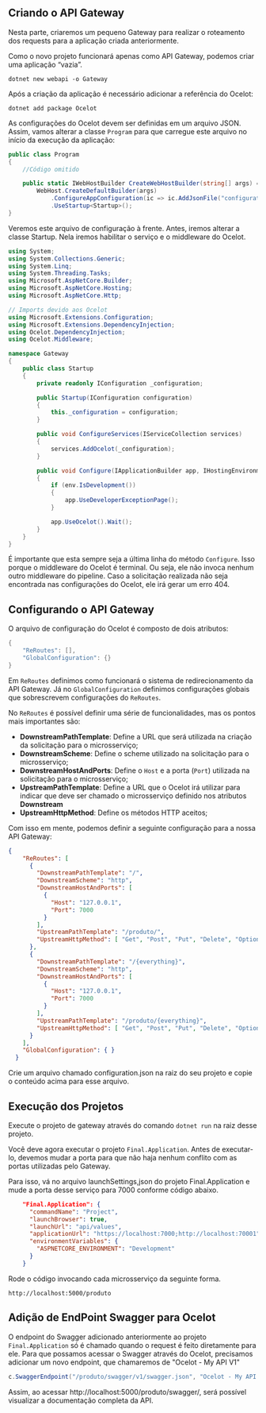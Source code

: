 ## Criando o API Gateway

Nesta parte, criaremos um pequeno Gateway para realizar o roteamento dos requests para a aplicação criada anteriormente.

Como o novo projeto funcionará apenas como API Gateway, podemos criar uma aplicação “vazia”.

```
dotnet new webapi -o Gateway
```

Após a criação da aplicação é necessário adicionar a referência do Ocelot:

```
dotnet add package Ocelot
```

As configurações do Ocelot devem ser definidas em um arquivo JSON. Assim, vamos alterar a classe `Program` para que carregue este arquivo no início da execução da aplicação:

```c#
public class Program
{
    //Código omitido

    public static IWebHostBuilder CreateWebHostBuilder(string[] args) =>
        WebHost.CreateDefaultBuilder(args)
            .ConfigureAppConfiguration(ic => ic.AddJsonFile("configuration.json"))
            .UseStartup<Startup>();
}
```

Veremos este arquivo de configuração à frente. Antes, iremos alterar a classe Startup. Nela iremos habilitar o serviço e o middleware do Ocelot.

```c#
using System;
using System.Collections.Generic;
using System.Linq;
using System.Threading.Tasks;
using Microsoft.AspNetCore.Builder;
using Microsoft.AspNetCore.Hosting;
using Microsoft.AspNetCore.Http;

// Imports devido aos Ocelot
using Microsoft.Extensions.Configuration;
using Microsoft.Extensions.DependencyInjection;
using Ocelot.DependencyInjection;
using Ocelot.Middleware;

namespace Gateway
{
    public class Startup
    {
        private readonly IConfiguration _configuration;

        public Startup(IConfiguration configuration)
        {
            this._configuration = configuration;
        }

        public void ConfigureServices(IServiceCollection services)
        {
            services.AddOcelot(_configuration);
        }

        public void Configure(IApplicationBuilder app, IHostingEnvironment env)
        {
            if (env.IsDevelopment())
            {
                app.UseDeveloperExceptionPage();
            }

            app.UseOcelot().Wait();
        }
    }
}
```

É importante que esta sempre seja a última linha do método `Configure`. Isso porque o middleware do Ocelot é terminal. Ou seja, ele não invoca nenhum outro middleware do pipeline. Caso a solicitação realizada não seja encontrada nas configurações do Ocelot, ele irá gerar um erro 404.

## Configurando o API Gateway

O arquivo de configuração do Ocelot é composto de dois atributos:

```c#
{
    "ReRoutes": [],
    "GlobalConfiguration": {}
}
```

Em `ReRoutes` definimos como funcionará o sistema de redirecionamento da API Gateway. Já no `GlobalConfiguration` definimos configurações globais que sobrescrevem configurações do `ReRoutes`.

No `ReRoutes` é possível definir uma série de funcionalidades, mas os pontos mais importantes são:

- **DownstreamPathTemplate**: Define a URL que será utilizada na criação da solicitação para o microsserviço;
- **DownstreamScheme**: Define o scheme utilizado na solicitação para o microsserviço;
- **DownstreamHostAndPorts**: Define o `Host` e a porta (`Port`) utilizada na solicitação para o microsserviço;
- **UpstreamPathTemplate**: Define a URL que o Ocelot irá utilizar para indicar que deve ser chamado o microsserviço definido nos atributos **Downstream**
- **UpstreamHttpMethod**: Define os métodos HTTP aceitos;

Com isso em mente, podemos definir a seguinte configuração para a nossa API Gateway:

```json
{
    "ReRoutes": [
      {
        "DownstreamPathTemplate": "/",
        "DownstreamScheme": "http",
        "DownstreamHostAndPorts": [
          {
            "Host": "127.0.0.1",
            "Port": 7000
          }
        ],
        "UpstreamPathTemplate": "/produto/",
        "UpstreamHttpMethod": [ "Get", "Post", "Put", "Delete", "Options" ]
      },
      {
        "DownstreamPathTemplate": "/{everything}",
        "DownstreamScheme": "http",
        "DownstreamHostAndPorts": [
          {
            "Host": "127.0.0.1",
            "Port": 7000
          }
        ],
        "UpstreamPathTemplate": "/produto/{everything}",
        "UpstreamHttpMethod": [ "Get", "Post", "Put", "Delete", "Options" ]
      }
    ],
    "GlobalConfiguration": { }
  }
```

Crie um arquivo chamado configuration.json na raiz do seu projeto e copie o conteúdo acima para esse arquivo.

## Execução dos Projetos

Execute o projeto de gateway através do comando `dotnet run` na raiz desse projeto.

Você deve agora executar o projeto `Final.Application`. Antes de executar-lo, devemos mudar a porta para que não haja nenhum conflito com as portas utilizadas pelo Gateway.

Para isso, vá no arquivo launchSettings,json do projeto Final.Application e mude a porta desse serviço para 7000 conforme código abaixo.

```json
    "Final.Application": {
      "commandName": "Project",
      "launchBrowser": true,
      "launchUrl": "api/values",
      "applicationUrl": "https://localhost:7000;http://localhost:70001",
      "environmentVariables": {
        "ASPNETCORE_ENVIRONMENT": "Development"
      }
    }
```

Rode o código invocando cada microsserviço da seguinte forma.

```
http://localhost:5000/produto
```



## Adição de EndPoint Swagger para Ocelot

O endpoint do Swagger adicionado anteriormente ao projeto `Final.Application` só é chamado quando o request é feito diretamente para ele. Para que possamos acessar o Swagger através do Ocelot, precisamos adicionar um novo endpoint, que chamaremos de "Ocelot - My API V1"

```c#
c.SwaggerEndpoint("/produto/swagger/v1/swagger.json", "Ocelot - My API V1");
```

Assim, ao acessar http://localhost:5000/produto/swagger/, será possível visualizar a documentação completa da API. 